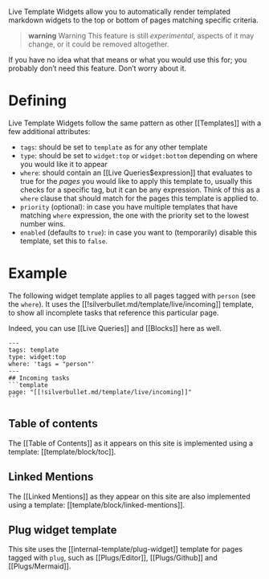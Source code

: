 Live Template Widgets allow you to automatically render templated markdown widgets to the top or bottom of pages matching specific criteria.

> **warning** Warning
> This feature is still _experimental_, aspects of it may change, or it could be removed altogether.

If you have no idea what that means or what you would use this for; you probably don’t need this feature. Don’t worry about it.

# Defining
Live Template Widgets follow the same pattern as other [[Templates]] with a few additional attributes:

* `tags`: should be set to `template` as for any other template
* `type`: should be set to `widget:top` or `widget:bottom` depending on where you would like it to appear
* `where`: should contain an [[Live Queries$expression]] that evaluates to true for the _pages_ you would like to apply this template to, usually this checks for a specific tag, but it can be any expression. Think of this as a `where` clause that should match for the pages this template is applied to.
* `priority` (optional): in case you have multiple templates that have matching `where` expression, the one with the priority set to the lowest number wins.
* `enabled` (defaults to `true`): in case you want to (temporarily) disable this template, set this to `false`.

# Example
The following widget template applies to all pages tagged with `person` (see the `where`). It uses the [[!silverbullet.md/template/live/incoming]] template, to show all incomplete tasks that reference this particular page.

Indeed, you can use [[Live Queries]] and [[Blocks]] here as well.

    ---
    tags: template
    type: widget:top
    where: 'tags = "person"'
    ---
    ## Incoming tasks
    ```template
    page: "[[!silverbullet.md/template/live/incoming]]"
    ```

## Table of contents
The [[Table of Contents]] as it appears on this site is implemented using a template: [[template/block/toc]].

## Linked Mentions
The [[Linked Mentions]] as they appear on this site are also implemented using a template: [[template/block/linked-mentions]].

## Plug widget template
This site uses the [[internal-template/plug-widget]] template for pages tagged with `plug`, such as [[Plugs/Editor]], [[Plugs/Github]] and [[Plugs/Mermaid]].


